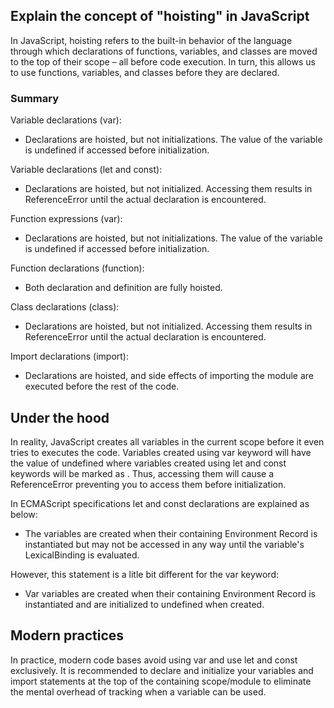 ## Explain the concept of "hoisting" in JavaScript

In JavaScript, hoisting refers to the built-in behavior of the language through which declarations of functions, variables, and classes are moved to the top of their scope – all before code execution. In turn, this allows us to use functions, variables, and classes before they are declared.

### Summary
Variable declarations (var): 
- Declarations are hoisted, but not initializations. The value of the variable is undefined if accessed before initialization.

Variable declarations (let and const): 
- Declarations are hoisted, but not initialized. Accessing them results in ReferenceError until the actual declaration is encountered.

Function expressions (var): 
- Declarations are hoisted, but not initializations. The value of the variable is undefined if accessed before initialization.

Function declarations (function): 
- Both declaration and definition are fully hoisted.

Class declarations (class): 
- Declarations are hoisted, but not initialized. Accessing them results in ReferenceError until the actual declaration is encountered.

Import declarations (import): 
- Declarations are hoisted, and side effects of importing the module are executed before the rest of the code.


## Under the hood
In reality, JavaScript creates all variables in the current scope before it even tries to executes the code. Variables created using var keyword will have the value of undefined where variables created using let and const keywords will be marked as <value unavailable>. Thus, accessing them will cause a ReferenceError preventing you to access them before initialization.

In ECMAScript specifications let and const declarations are explained as below:

- The variables are created when their containing Environment Record is instantiated but may not be accessed in any way until the variable's LexicalBinding is evaluated.

However, this statement is a litle bit different for the var keyword:

- Var variables are created when their containing Environment Record is instantiated and are initialized to undefined when created.

## Modern practices
In practice, modern code bases avoid using var and use let and const exclusively. It is recommended to declare and initialize your variables and import statements at the top of the containing scope/module to eliminate the mental overhead of tracking when a variable can be used.
